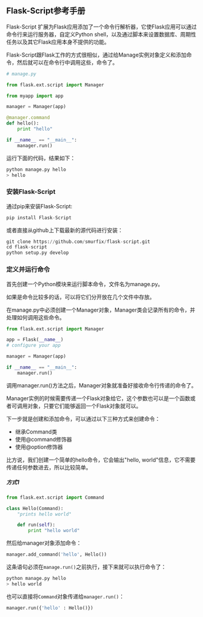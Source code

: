 ## Flask-Script参考手册

Flask-Script 扩展为Flask应用添加了一个命令行解析器，它使Flask应用可以通过命令行来运行服务器，自定义Python shell，以及通过脚本来设置数据库、周期性任务以及其它Flask应用本身不提供的功能。

Flask-Script跟Flask工作的方式很相似，通过给Manage实例对象定义和添加命令，然后就可以在命令行中调用这些，命令了。

```Python
# manage.py

from flask.ext.script import Manager

from myapp import app

manager = Manager(app)

@manager.command
def hello():
    print "hello"

if __name__ == "__main__":
    manager.run()
```

运行下面的代码，结果如下：
```Python
python manage.py hello
> hello
```

### 安装Flask-Script

通过pip来安装Flask-Script:
```Python
pip install Flask-Script
```

或者直接从github上下载最新的源代码进行安装：
```Python
git clone https://github.com/smurfix/flask-script.git
cd flask-script
python setup.py develop
```

### 定义并运行命令

首先创建一个Python模块来运行脚本命令，文件名为manage.py。

如果是命令比较多的话，可以将它们分开放在几个文件中存放。

在manage.py中必须创建一个Manager对象，Manager类会记录所有的命令，并处理如何调用这些命令。

```Python
from flask.ext.script import Manager

app = Flask(__name__)
# configure your app

manager = Manager(app)

if __name__ == "__main__":
    manager.run()
```

调用manager.run()方法之后，Manager对象就准备好接收命令行传递的命令了。

Manager实例的时候需要传递一个Flask对象给它，这个参数也可以是一个函数或者可调用对象，只要它们能够返回一个Flask对象就可以。

下一步就是创建和添加命令，可以通过以下三种方式来创建命令：
- 继承Command类
- 使用@command修饰器
- 使用@option修饰器

比方说，我们创建一个简单的hello命令，它会输出"hello, world"信息，它不需要传递任何参数进去，所以比较简单。

##### 方式1

```Python
from flask.ext.script import Command

class Hello(Command):
    "prints hello world"

    def run(self):
        print "hello world"
```

然后给manager对象添加命令：
```Python
manager.add_command('hello', Hello())
```

这条语句必须在`manage.run()`之前执行，接下来就可以执行命令了：
```Python 
python manage.py hello
> hello world
```

也可以直接将`Command`对象传递给`manager.run()`：
```Python
manager.run({'hello' : Hello()})
```


